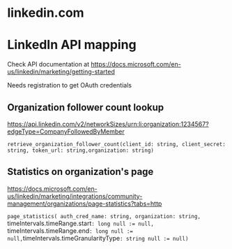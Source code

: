 # linkedin.com
# LinkedIn API mapping

Check API documentation at https://docs.microsoft.com/en-us/linkedin/marketing/getting-started

Needs registration to get OAuth credentials

## Organization follower count lookup
https://api.linkedin.com/v2/networkSizes/urn:li:organization:1234567?edgeType=CompanyFollowedByMember<p>
`retrieve_organization_follower_count(client_id: string, client_secret: string, token_url: string,organization: string)`<p>

## Statistics on organization's page
https://docs.microsoft.com/en-us/linkedin/marketing/integrations/community-management/organizations/page-statistics?tabs=http<p>
`page_statistics( auth_cred_name: string, organization: string, `timeIntervals.timeRange.start`: long null := null, `timeIntervals.timeRange.end`: long null := null,`timeIntervals.timeGranularityType`: string null := null)`
